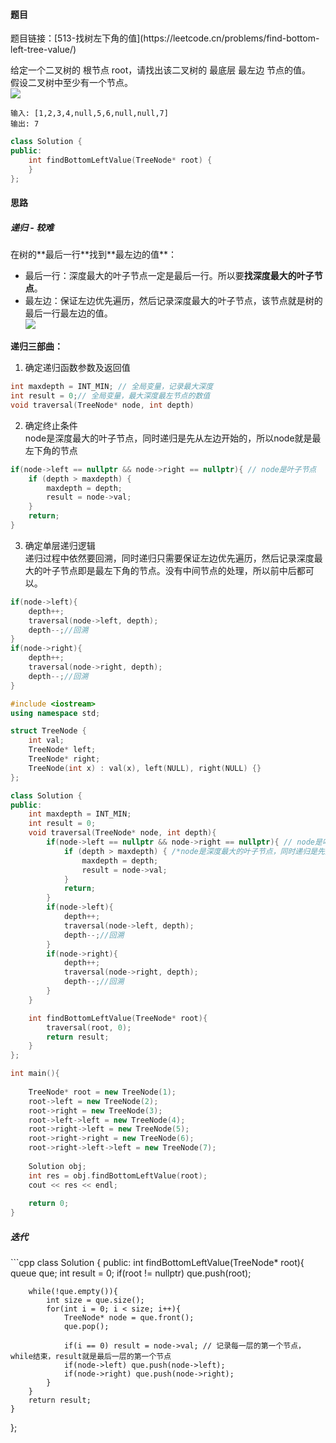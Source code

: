 <h4 id="YiG6w">题目</h4>
题目链接：[513-找树左下角的值](https://leetcode.cn/problems/find-bottom-left-tree-value/)

给定一个二叉树的 根节点 root，请找出该二叉树的 最底层 最左边 节点的值。  
假设二叉树中至少有一个节点。  
![](http://cdn.notes.kamacoder.com/36f1713d-1318-4c4a-b264-9a567719e9fa.png)

```plain
输入: [1,2,3,4,null,5,6,null,null,7]
输出: 7
```

```cpp
class Solution {
public:
    int findBottomLeftValue(TreeNode* root) {
    }
};
```



<h4 id="ZVkt7">思路</h4>
<h5 id="C9scK">递归 - 较难</h5>
在树的**最后一行**找到**最左边的值**：

+ 最后一行：深度最大的叶子节点一定是最后一行。所以要**找深度最大的叶子节点**。
+ 最左边：保证左边优先遍历，然后记录深度最大的叶子节点，该节点就是树的最后一行最左边的值。  
![](http://cdn.notes.kamacoder.com/aa36be9d-43e7-437a-837b-764ab1ae58f3.png)

**递归三部曲：**

1. 确定递归函数参数及返回值

```cpp
int maxdepth = INT_MIN; // 全局变量，记录最大深度
int result = 0;// 全局变量，最大深度最左节点的数值
void traversal(TreeNode* node, int depth)
```

2. 确定终止条件  
node是深度最大的叶子节点，同时递归是先从左边开始的，所以node就是最左下角的节点

```cpp
if(node->left == nullptr && node->right == nullptr){ // node是叶子节点
    if (depth > maxdepth) { 
        maxdepth = depth;
        result = node->val;
    }
    return;
}
```

3. 确定单层递归逻辑  
递归过程中依然要回溯，同时递归只需要保证左边优先遍历，然后记录深度最大的叶子节点即是最左下角的节点。没有中间节点的处理，所以前中后都可以。

```cpp
if(node->left){
    depth++;
    traversal(node->left, depth);
    depth--;//回溯
}
if(node->right){
    depth++;
    traversal(node->right, depth);
    depth--;//回溯
}
```



```cpp
#include <iostream>
using namespace std;

struct TreeNode {
    int val;
    TreeNode* left;
    TreeNode* right;
    TreeNode(int x) : val(x), left(NULL), right(NULL) {}
};

class Solution {
public:
    int maxdepth = INT_MIN;
    int result = 0;
    void traversal(TreeNode* node, int depth){
        if(node->left == nullptr && node->right == nullptr){ // node是叶子节点
            if (depth > maxdepth) { /*node是深度最大的叶子节点，同时递归是先从左边开始的，所以node就是最左下角的节点 */
                maxdepth = depth;
                result = node->val;
            }
            return;
        }
        if(node->left){
            depth++;
            traversal(node->left, depth);
            depth--;//回溯
        }
        if(node->right){
            depth++;
            traversal(node->right, depth);
            depth--;//回溯
        }
    }

    int findBottomLeftValue(TreeNode* root){
        traversal(root, 0);
        return result;
    }
};

int main(){
    
    TreeNode* root = new TreeNode(1);
    root->left = new TreeNode(2);
    root->right = new TreeNode(3);
    root->left->left = new TreeNode(4);
    root->right->left = new TreeNode(5);
    root->right->right = new TreeNode(6);
    root->right->left->left = new TreeNode(7);
    
    Solution obj;
    int res = obj.findBottomLeftValue(root);
    cout << res << endl;
    
    return 0;
}


```

<h5 id="p45mR">迭代</h5>
```cpp
class Solution {
public:
    int findBottomLeftValue(TreeNode* root){
        queue<TreeNode*> que;
        int result = 0;
        if(root != nullptr) que.push(root);

        while(!que.empty()){
            int size = que.size();
            for(int i = 0; i < size; i++){
                TreeNode* node = que.front();
                que.pop();

                if(i == 0) result = node->val; // 记录每一层的第一个节点，while结束，result就是最后一层的第一个节点
                if(node->left) que.push(node->left);
                if(node->right) que.push(node->right);
            }
        }
        return result;
    }
};
```

